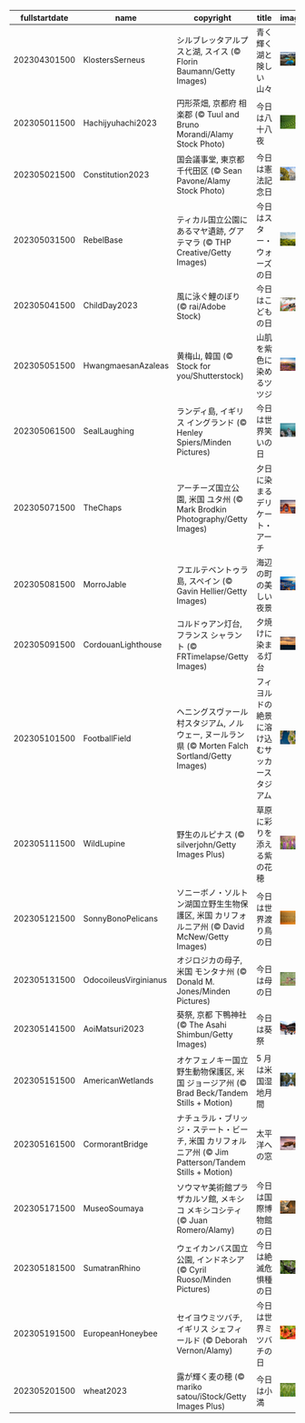 |fullstartdate|name|copyright|title|image|
|--|--|--|--|--|
202304301500|KlostersSerneus|シルブレッタアルプスと湖, スイス (© Florin Baumann/Getty Images)|青く輝く湖と険しい山々|![](/ja-JP/2023/05/202304301500KlostersSerneus.jpg)|
202305011500|Hachijyuhachi2023|円形茶畑, 京都府 相楽郡 (© Tuul and Bruno Morandi/Alamy Stock Photo)|今日は八十八夜|![](/ja-JP/2023/05/202305011500Hachijyuhachi2023.jpg)|
202305021500|Constitution2023|国会議事堂, 東京都 千代田区 (© Sean Pavone/Alamy Stock Photo)|今日は憲法記念日|![](/ja-JP/2023/05/202305021500Constitution2023.jpg)|
202305031500|RebelBase|ティカル国立公園にあるマヤ遺跡, グアテマラ (© THP Creative/Getty Images)|今日はスター・ウォーズの日|![](/ja-JP/2023/05/202305031500RebelBase.jpg)|
202305041500|ChildDay2023|風に泳ぐ鯉のぼり (© rai/Adobe Stock)|今日はこどもの日|![](/ja-JP/2023/05/202305041500ChildDay2023.jpg)|
202305051500|HwangmaesanAzaleas|黄梅山, 韓国 (© Stock for you/Shutterstock)|山肌を紫色に染めるツツジ|![](/ja-JP/2023/05/202305051500HwangmaesanAzaleas.jpg)|
202305061500|SealLaughing|ランディ島, イギリス イングランド (© Henley Spiers/Minden Pictures)|今日は世界笑いの日|![](/ja-JP/2023/05/202305061500SealLaughing.jpg)|
202305071500|TheChaps|アーチーズ国立公園, 米国 ユタ州 (© Mark Brodkin Photography/Getty Images)|夕日に染まるデリケート・アーチ|![](/ja-JP/2023/05/202305071500TheChaps.jpg)|
202305081500|MorroJable|フエルテベントゥラ島, スペイン (© Gavin Hellier/Getty Images)|海辺の町の美しい夜景|![](/ja-JP/2023/05/202305081500MorroJable.jpg)|
202305091500|CordouanLighthouse|コルドゥアン灯台, フランス シャラント (© FRTimelapse/Getty Images)|夕焼けに染まる灯台|![](/ja-JP/2023/05/202305091500CordouanLighthouse.jpg)|
202305101500|FootballField|ヘニングスヴァール村スタジアム, ノルウェー, ヌールラン県 (© Morten Falch Sortland/Getty Images)|フィヨルドの絶景に溶け込むサッカースタジアム|![](/ja-JP/2023/05/202305101500FootballField.jpg)|
202305111500|WildLupine|野生のルピナス (© silverjohn/Getty Images Plus)|草原に彩りを添える紫の花穂|![](/ja-JP/2023/05/202305111500WildLupine.jpg)|
202305121500|SonnyBonoPelicans|ソニーボノ・ソルトン湖国立野生生物保護区, 米国 カリフォルニア州 (© David McNew/Getty Images)|今日は世界渡り鳥の日|![](/ja-JP/2023/05/202305121500SonnyBonoPelicans.jpg)|
202305131500|OdocoileusVirginianus|オジロジカの母子, 米国 モンタナ州 (© Donald M. Jones/Minden Pictures)|今日は母の日|![](/ja-JP/2023/05/202305131500OdocoileusVirginianus.jpg)|
202305141500|AoiMatsuri2023|葵祭, 京都 下鴨神社 (© The Asahi Shimbun/Getty Images)|今日は葵祭|![](/ja-JP/2023/05/202305141500AoiMatsuri2023.jpg)|
202305151500|AmericanWetlands|オケフェノキー国立野生動物保護区, 米国 ジョージア州 (© Brad Beck/Tandem Stills + Motion)|5 月は米国湿地月間|![](/ja-JP/2023/05/202305151500AmericanWetlands.jpg)|
202305161500|CormorantBridge|ナチュラル・ブリッジ・ステート・ビーチ, 米国 カリフォルニア州 (© Jim Patterson/Tandem Stills + Motion)|太平洋への窓|![](/ja-JP/2023/05/202305161500CormorantBridge.jpg)|
202305171500|MuseoSoumaya|ソウマヤ美術館プラザカルソ館, メキシコ メキシコシティ (© Juan Romero/Alamy)|今日は国際博物館の日|![](/ja-JP/2023/05/202305171500MuseoSoumaya.jpg)|
202305181500|SumatranRhino|ウェイカンバス国立公園, インドネシア (© Cyril Ruoso/Minden Pictures)|今日は絶滅危惧種の日|![](/ja-JP/2023/05/202305181500SumatranRhino.jpg)|
202305191500|EuropeanHoneybee|セイヨウミツバチ, イギリス シェフィールド (© Deborah Vernon/Alamy)|今日は世界ミツバチの日|![](/ja-JP/2023/05/202305191500EuropeanHoneybee.jpg)|
202305201500|wheat2023|露が輝く麦の穂 (© mariko satou/iStock/Getty Images Plus)|今日は小満|![](/ja-JP/2023/05/202305201500wheat2023.jpg)|
